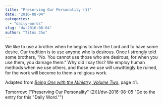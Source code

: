 ```yaml
---
title: "Preserving Our Personality (1)"
date: "2016-08-04"
categories: 
  - "daily-words"
slug: "dw-2016-08-04"
author: "Titus Chu"
---
```


We like to use a brother when he begins to love the Lord and to have some desire. Our tradition is to use anyone who is desirous. Once I strongly told some brothers, “No. You cannot use those who are desirous, for when you use them, you damage them.” Why did I say this? We employ human methods when we use others, and those we use will unwittingly be ruined, for the work will become to them a religious work.

Adapted from _[Being One with the Ministry, Volume Two,](/book-one-with-the-ministry-vol-2/ "Go to the listing for this book.")_ page 41.

Tomorrow: ["Preserving Our Personality" (2)](/dw-2016-08-05 "Go to the entry for this "Daily Word."")
